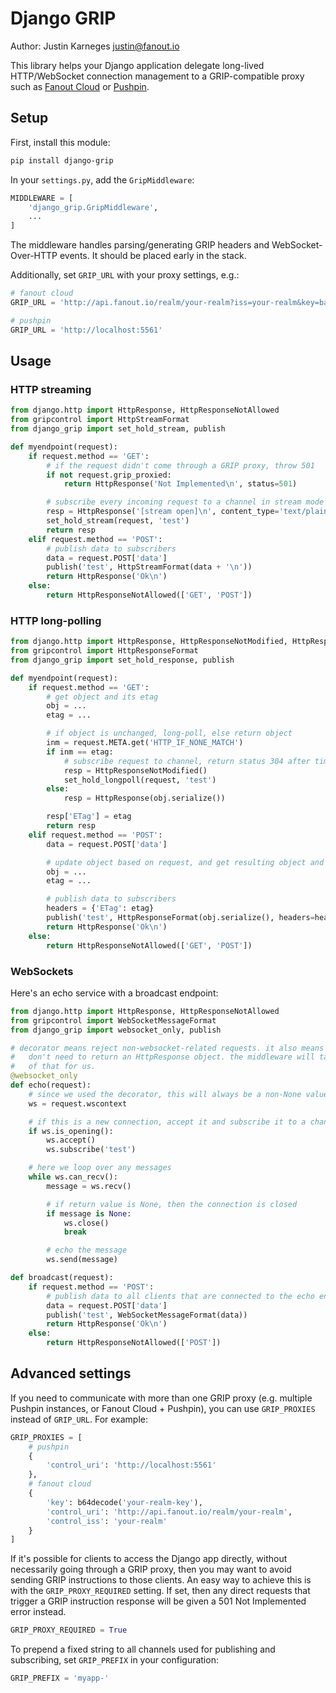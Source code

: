 # Django GRIP

Author: Justin Karneges <justin@fanout.io>

This library helps your Django application delegate long-lived HTTP/WebSocket connection management to a GRIP-compatible proxy such as [Fanout Cloud](https://fanout.io/) or [Pushpin](https://pushpin.org/).

## Setup

First, install this module:

```sh
pip install django-grip
```

In your `settings.py`, add the `GripMiddleware`:

```python
MIDDLEWARE = [
    'django_grip.GripMiddleware',
    ...
]
```

The middleware handles parsing/generating GRIP headers and WebSocket-Over-HTTP events. It should be placed early in the stack.

Additionally, set `GRIP_URL` with your proxy settings, e.g.:

```python
# fanout cloud
GRIP_URL = 'http://api.fanout.io/realm/your-realm?iss=your-realm&key=base64:your-realm-key'
```

```python
# pushpin
GRIP_URL = 'http://localhost:5561'
```

## Usage

### HTTP streaming

```python
from django.http import HttpResponse, HttpResponseNotAllowed
from gripcontrol import HttpStreamFormat
from django_grip import set_hold_stream, publish

def myendpoint(request):
    if request.method == 'GET':
        # if the request didn't come through a GRIP proxy, throw 501
        if not request.grip_proxied:
            return HttpResponse('Not Implemented\n', status=501)

        # subscribe every incoming request to a channel in stream mode
        resp = HttpResponse('[stream open]\n', content_type='text/plain')
        set_hold_stream(request, 'test')
        return resp
    elif request.method == 'POST':
        # publish data to subscribers
        data = request.POST['data']
        publish('test', HttpStreamFormat(data + '\n'))
        return HttpResponse('Ok\n')
    else:
        return HttpResponseNotAllowed(['GET', 'POST'])
```

### HTTP long-polling

```python
from django.http import HttpResponse, HttpResponseNotModified, HttpResponseNotAllowed
from gripcontrol import HttpResponseFormat
from django_grip import set_hold_response, publish

def myendpoint(request):
    if request.method == 'GET':
        # get object and its etag
        obj = ...
        etag = ...

        # if object is unchanged, long-poll, else return object
        inm = request.META.get('HTTP_IF_NONE_MATCH')
        if inm == etag:
            # subscribe request to channel, return status 304 after timeout
            resp = HttpResponseNotModified()
            set_hold_longpoll(request, 'test')
        else:
            resp = HttpResponse(obj.serialize())

        resp['ETag'] = etag
        return resp
    elif request.method == 'POST':
        data = request.POST['data']

        # update object based on request, and get resulting object and its etag
        obj = ...
        etag = ...

        # publish data to subscribers
        headers = {'ETag': etag}
        publish('test', HttpResponseFormat(obj.serialize(), headers=headers))
        return HttpResponse('Ok\n')
    else:
        return HttpResponseNotAllowed(['GET', 'POST'])
```

### WebSockets

Here's an echo service with a broadcast endpoint:

```python
from django.http import HttpResponse, HttpResponseNotAllowed
from gripcontrol import WebSocketMessageFormat
from django_grip import websocket_only, publish

# decorator means reject non-websocket-related requests. it also means we
#   don't need to return an HttpResponse object. the middleware will take care
#   of that for us.
@websocket_only
def echo(request):
    # since we used the decorator, this will always be a non-None value
    ws = request.wscontext

    # if this is a new connection, accept it and subscribe it to a channel
    if ws.is_opening():
        ws.accept()
        ws.subscribe('test')

    # here we loop over any messages
    while ws.can_recv():
        message = ws.recv()

        # if return value is None, then the connection is closed
        if message is None:
            ws.close()
            break

        # echo the message
        ws.send(message)

def broadcast(request):
    if request.method == 'POST':
        # publish data to all clients that are connected to the echo endpoint
        data = request.POST['data']
        publish('test', WebSocketMessageFormat(data))
        return HttpResponse('Ok\n')
    else:
        return HttpResponseNotAllowed(['POST'])
```

## Advanced settings

If you need to communicate with more than one GRIP proxy (e.g. multiple Pushpin instances, or Fanout Cloud + Pushpin), you can use `GRIP_PROXIES` instead of `GRIP_URL`. For example:

```python
GRIP_PROXIES = [
    # pushpin
    {
        'control_uri': 'http://localhost:5561'
    },
    # fanout cloud
    {
        'key': b64decode('your-realm-key'),
        'control_uri': 'http://api.fanout.io/realm/your-realm',
        'control_iss': 'your-realm'
    }
]
```

If it's possible for clients to access the Django app directly, without necessarily going through a GRIP proxy, then you may want to avoid sending GRIP instructions to those clients. An easy way to achieve this is with the `GRIP_PROXY_REQUIRED` setting. If set, then any direct requests that trigger a GRIP instruction response will be given a 501 Not Implemented error instead.

```python
GRIP_PROXY_REQUIRED = True
```

To prepend a fixed string to all channels used for publishing and subscribing, set `GRIP_PREFIX` in your configuration:

```python
GRIP_PREFIX = 'myapp-'
```
